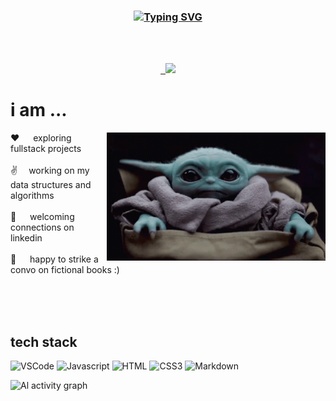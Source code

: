 <h3 align="center">

<a href="https://git.io/typing-svg">
<img src="https://readme-typing-svg.demolab.com?font=Roboto&size=32&pause=1000&color=EA84F7&multiline=true&random=false&width=435&lines=Hello+world+!+I'm+Gayathri+%3C3" 
  alt="Typing SVG" /></a>
  
</h3>
</br>
</br>

<p align="center">
 <a href="" target="_blank">
  <img href="www.linkedin.com/in/imgaya3" src="https://img.shields.io/badge/LinkedIn-0077B5?style=for-the-badge&logo=linkedin&logoColor=white" alt=""/>
 </a>
 <a href="https://www.instagram.com/tea_innum_varala__?igsh=MTYyY3FmM205ZjFpMA==" target="_blank">
  <img src="https://img.shields.io/badge/Instagram-fe4164?style=for-the-badge&logo=instagram&logoColor=white" alt="" />
 </a> 
<a href="https://leetcode.com/u/gaya7hr1/" >
  <img src= "https://img.shields.io/badge/dynamic/json?style=for-the-badge&labelColor=black&color=%23ffa116&label=Solved&query=solved&url=https%3A%2F%2Fleetcode-badge.vercel.app%2Fapi%2Fusers%2Fgaya7hr1&logo=leetcode&logoColor=yellow"/>
</a>

# i am ...
<p>
 <img align="right" width="350" src="assests/baby-yoda-hi.gif" alt="hello gif" />
  
 ❤️ &emsp; exploring fullstack projects  <br/><br/> 
 ✌️&emsp; working on my data structures and algorithms<br/><br/>
 📧 &emsp; welcoming connections on linkedin<br/><br/>
 💬 &emsp; happy to strike a convo on fictional books :)

</p>
<br/>
<br/>
<br/>
 
    
  


## tech stack
![VSCode](https://img.shields.io/badge/Visual_Studio-0078d7?style=for-the-badge&logo=visual%20studio&logoColor=white)
![Javascript](https://img.shields.io/badge/Javascript-F0DB4F?style=for-the-badge&labelColor=black&logo=javascript&logoColor=F0DB4F)
![HTML](https://img.shields.io/badge/HTML5-E34F26?style=for-the-badge&logo=html5&logoColor=white)
![CSS3](https://img.shields.io/badge/CSS3-1572B6?style=for-the-badge&logo=css3&logoColor=white)
![Markdown](https://img.shields.io/badge/Markdown-000000?style=for-the-badge&logo=markdown&logoColor=white)




![Al activity graph](https://github-readme-activity-graph.vercel.app/graph?username=space-monkey22&custom_title=Gayathri's%20GitHub%20Activity%20Graph&bg_color=0D1117&color=7F3FBF&line=7F3FBF&point=7F3FBF&area_color=FFFFFF&title_color=FFFFFF&area=true)

</p>
